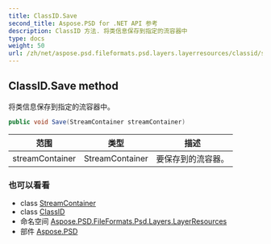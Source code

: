 ```yaml
---
title: ClassID.Save
second_title: Aspose.PSD for .NET API 参考
description: ClassID 方法. 将类信息保存到指定的流容器中
type: docs
weight: 50
url: /zh/net/aspose.psd.fileformats.psd.layers.layerresources/classid/save/
---
```

## ClassID.Save method

将类信息保存到指定的流容器中。

```csharp
public void Save(StreamContainer streamContainer)
```

| 范围 | 类型 | 描述 |
| --- | --- | --- |
| streamContainer | StreamContainer | 要保存到的流容器。 |

### 也可以看看

* class [StreamContainer](../../../aspose.psd/streamcontainer/)
* class [ClassID](../)
* 命名空间 [Aspose.PSD.FileFormats.Psd.Layers.LayerResources](../../classid/)
* 部件 [Aspose.PSD](../../../)


